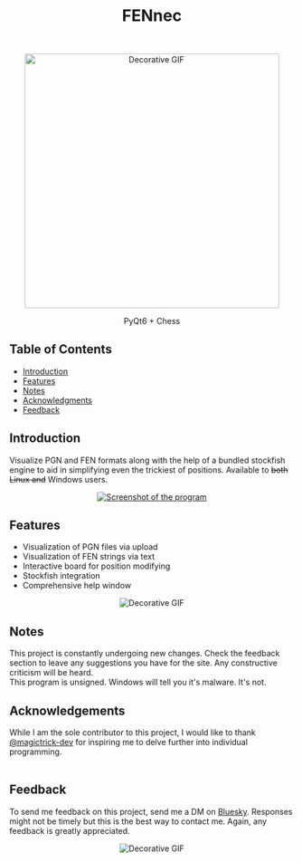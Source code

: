 <h1 align="center">FENnec</h1><br>

<!-- Fennec Fox Gif 1 -->
<p align="center">
  <a><img alt="Decorative GIF" title="FENnec" src="https://github.com/user-attachments/assets/6243b882-cf5e-404d-a556-49c0b419c45a" width="450"></a>
</p>

<p align="center">
  PyQt6 + Chess
</p>

## Table of Contents
- [Introduction](#introduction)
- [Features](#features)
- [Notes](#feedback)
- [Acknowledgments](#acknowledgments)
- [Feedback](#feedback)
  
## Introduction
Visualize PGN and FEN formats along with the help of a bundled stockfish engine to aid in simplifying even the trickiest of positions. Available to ~~both Linux and~~ Windows users.

<!-- Program Screenshot Large -->
<p align="center">
  <a href=""><img alt="Screenshot of the program" src="https://github.com/user-attachments/assets/63ce1578-8b25-4879-acac-438853d2ed76"></a>
</p>

## Features
* Visualization of PGN files via upload
* Visualization of FEN strings via text
* Interactive board for position modifying
* Stockfish integration
* Comprehensive help window

<p align="center">
  <a><img alt="Decorative GIF" src="https://github.com/user-attachments/assets/33e1521b-4f28-438e-a51e-7e207549893e"></a>
</p>

## Notes
This project is constantly undergoing new changes. Check the feedback section to leave any suggestions you have for the site. Any constructive criticism will be heard.
<br>
This program is unsigned. Windows will tell you it's malware. It's not.
<br>

## Acknowledgements
While I am the sole contributor to this project, I would like to thank [@magictrick-dev](https://github.com/magictrick-dev) for inspiring me to delve further into individual programming.
<br>
<br>

## Feedback
To send me feedback on this project, send me a DM on [Bluesky](https://bsky.app/profile/prodbybenson.bsky.social). Responses might not be timely but this is the best way to contact me. Again, any feedback is greatly appreciated.
<p align="center">
  <a><img alt="Decorative GIF" src="https://github.com/user-attachments/assets/2b5fdcec-2649-4a4f-b906-fe2889e0592d"></a>
</p>
<div align="center">
</div>
